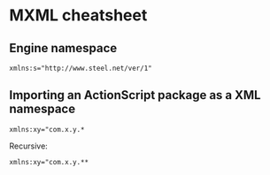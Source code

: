 # MXML cheatsheet

## Engine namespace

`xmlns:s="http://www.steel.net/ver/1"`

## Importing an ActionScript package as a XML namespace

`xmlns:xy="com.x.y.*`

Recursive:

`xmlns:xy="com.x.y.**`